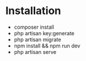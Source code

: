 # Installation

- composer install
- php artisan key:generate
- php artisan migrate
- npm install && npm run dev
- php artisan serve
